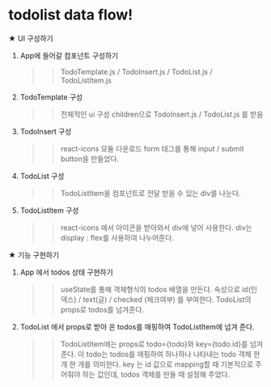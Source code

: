 # todolist data flow!

★ UI 구성하기

1. App에 들어갈 컴포넌트 구성하기

   > > TodoTemplate.js / TodoInsert.js / TodoList.js / TodoListItem.js

2. TodoTemplate 구성

   > > 전체적인 ui 구성
   > > children으로 TodoInsert.js / TodoList.js 를 받음

3. TodoInsert 구성

   > > react-icons 모듈 다운로드
   > > form 태그를 통해 input / submit button을 만들었다.

4. TodoList 구성

   > > TodoListItem을 컴포넌트로 전달 받을 수 있는 div를 나눈다.

5. TodoListItem 구성
   > > react-icons 에서 아이콘을 받아와서 div에 넣어 사용한다.
   > > div는 display : flex를 사용하여 나누어준다.

★ 기능 구현하기

1. App 에서 todos 상태 구현하기

   > > useState를 통해 객체형식의 todos 배열을 만든다.
   > > 속성으로 id(인덱스) / text(글) / checked (체크여부) 를 부여한다.
   > > TodoList의 props로 todos를 넘겨준다.

2. TodoList 에서 props로 받아 온 todos를 매핑하여 TodoListItem에 넘겨 준다.
   > > TodoListItem에는 props로 todo={todo}와 key={todo.id}를 넘겨준다.
   > > 이 todo는 todos를 매핑하여 하나하나 나타내는 todo 객체 한 개 한 개를 의미한다.
   > > key 는 id 값으로 mapping할 때 기본적으로 주어줘야 하는 값인데, todos 객체를 만들 때 설정해 주었다.
